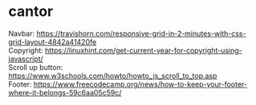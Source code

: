 # cantor
Navbar: https://travishorn.com/responsive-grid-in-2-minutes-with-css-grid-layout-4842a41420fe<br/>
Copyright: https://linuxhint.com/get-current-year-for-copyright-using-javascript/<br/>
Scroll up button: https://www.w3schools.com/howto/howto_js_scroll_to_top.asp<br/>
Footer: https://www.freecodecamp.org/news/how-to-keep-your-footer-where-it-belongs-59c6aa05c59c/
